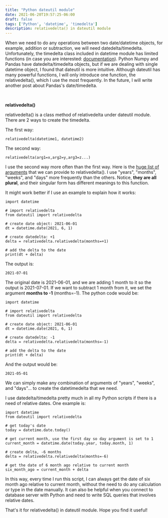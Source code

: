 ```yaml
---
title: "Python dateutil module"
date: 2021-06-20T19:57:25-06:00
draft: false
tags: ['Python', 'datetime', 'timedelta']
description: relativedelta() in dateutil module
---
```


When we need to do any operations between two date/datetime objects, for example, addition or subtraction, we will need datedelta/timedelta. Unfortunately, the timedelta class included in datetime module has limited functions (in case you are interested: [documentation](https://docs.python.org/3/library/datetime.html#timedelta-objects)). Python Numpy and Pandas have datedelta/timedelta objects, but if we are dealing with single datetime object, I found that dateutil is more intuitive. Although dateutil has many powerful functions, I will only introduce one function, the relativedelta(), which I use the most frequently. 
In the future, I will write another post about Pandas's date/timedelta. 
<p>&nbsp;</p>

**relativedelta()**

relativedelta() is a class method of relativedelta under dateutil module. There are 2 ways to create the timedelta.

The first way:
```
relativedelta(datetime1, datetime2)
```
The second way:
```
relativedelta(arg1=x,arg2=y,arg3=z...)
```

I use the second way more often than the first way. Here is the [huge list of arguments](https://dateutil.readthedocs.io/en/stable/relativedelta.html) that we can provide to relativedelta(). I use "years", "months", "weeks", and "days" more frequently than the others. Notice, **they are all plural**, and their singular form has different meanings to this function.

It might work better if I use an example to explain how it works:
```
import datetime 

# import relativedelta
from dateutil import relativedelta

# create date object: 2021-06-01
dt = datetime.date(2021, 6, 1)

# create datedelta: +1
delta = relativedelta.relativedelta(months=+1)

# add the delta to the date
print(dt + delta)
```
The output is:
```
2021-07-01
```
The original date is 2021-06-01, and we are adding 1 month to it so the output is 2021-07-01. If we want to subtract 1 month from it, we set the argument **months to -1** (months=-1). The python code would be:
```
import datetime

# import relativedelta
from dateutil import relativedelta

# create date object: 2021-06-01
dt = datetime.date(2021, 6, 1)

# create datedelta: -1
delta = relativedelta.relativedelta(months=-1)

# add the delta to the date
print(dt + delta)
```
And the output would be:
```
2021-05-01
```
We can simply make any combination of arguments of "years", "weeks", and "days"... to create the datetimedelta that we need.

I use datedelta/timedelta pretty much in all my Python scripts if there is a need of relative dates. One example is:
```
import datetime
from dateutil import relativedelta

# get today's date
today = datetime.date.today() 

# get current month, use the first day so day argument is set to 1
current_month = datetime.date(today.year, today.month, 1) 

# create delta, -6 months
delta = relativedelta.relativedelta(months=-6)

# get the date of 6 month ago relative to current month
six_month_ago = current_month + delta
```
In this way, every time I run this script, I can always get the date of six month ago relative to current month, without the need to do any calculation or type in the date manually. It can also be helpful when you connect to database server with Python and need to write SQL queries that involves relative dates.

That's it for relativedelta() in dateutil module. Hope you find it useful! 